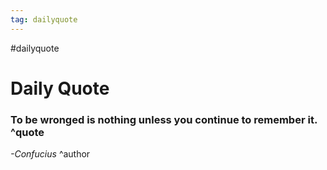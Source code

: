 ```yaml
---
tag: dailyquote
---
```


#dailyquote

# Daily Quote

### To be wronged is nothing unless you continue to remember it. ^quote
*-Confucius* ^author
